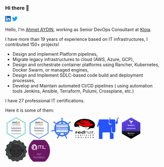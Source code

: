 ### Hi there 👋

<p align="left">

 <a href="https://www.linkedin.com/in/ahmetayd/"><img alt="LinkedIn" height="18" width="18" src="img/linkedin.svg"></a>
 <a href="https://twitter.com/ahm_ayd"><img alt="Twitter" height="18" width="18" src="img/twitter.svg"></a>
</p>

Hello,
I'm [Ahmet AYDIN](https://www.linkedin.com/in/ahmetayd/), working as Senior DevOps Consultant at [Kloia](https://www.kloia.com).

I have more than 19 years of experience based on IT infrastructures, I contributed 150+ projects!

- Design and implement Platform pipelines,
- Migrate legacy infrastructures to cloud (AWS, Azure, GCP),
- Design and orchestrate container platforms using Rancher, Kubernetes, Docker Swarm, or managed engines,
- Design and Implement SDLC-based code build and deployment processes,
- Develop and Maintain automated CI/CD pipelines ( using automation tools Jenkins, Ansible, Terraform, Pulumi, Crossplane, etc.)

I have 27 professional IT certifications.

Here it is some of them:

<p align="left">
<img src="img/AWS-sap.png" alt="sap" width="70" height="70"/>
<img src="img/AWS-saa.png" alt="saa" width="70" height="70"/>
<img src="img/cka.png" alt="cka" width="70" height="70"/>
<img src="img/rhce.svg" alt="rhce" width="70" height="70"/>
<img src="img/rancher.svg" alt="rancher" width="70" height="70"/>
<img src="img/terraform-associate.png" alt="terraform" width="70" height="70"/>
<img src="img/gremlin.svg" alt="gremlin" width="70" height="70"/>
<img src="img/itil.svg" alt="itil" width="70" height="70"/>
</p>

<!--
**ahmetayd/ahmetayd** is a ✨ _special_ ✨ repository because its `README.md` (this file) appears on your GitHub profile.

Here are some ideas to get you started:

- 🔭 I’m currently working on ...
- 🌱 I’m currently learning ...
- 👯 I’m looking to collaborate on ...
- 🤔 I’m looking for help with ...
- 💬 Ask me about ...
- 📫 How to reach me: ...
- 😄 Pronouns: ...
- ⚡ Fun fact: ...
-->

